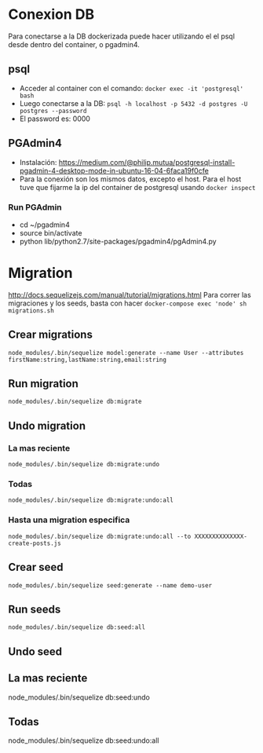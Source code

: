 # Conexion DB
Para conectarse a la DB dockerizada puede hacer utilizando el el psql desde dentro del container, o pgadmin4.

## psql
- Acceder al container con el comando: `docker exec -it 'postgresql' bash`
- Luego conectarse a la DB: `psql -h localhost -p 5432 -d postgres -U postgres --password`
- El password es: 0000

## PGAdmin4
- Instalación: https://medium.com/@philip.mutua/postgresql-install-pgadmin-4-desktop-mode-in-ubuntu-16-04-6faca19f0cfe
- Para la conexión son los mismos datos, excepto el host. Para el host tuve que fijarme la ip del container de postgresql usando `docker inspect`

### Run PGAdmin
- cd ~/pgadmin4
- source bin/activate
- python lib/python2.7/site-packages/pgadmin4/pgAdmin4.py


# Migration
http://docs.sequelizejs.com/manual/tutorial/migrations.html
Para correr las migraciones y los seeds, basta con hacer
`docker-compose exec 'node' sh migrations.sh`

## Crear migrations
`node_modules/.bin/sequelize model:generate --name User --attributes firstName:string,lastName:string,email:string`

## Run migration
`node_modules/.bin/sequelize db:migrate`


## Undo migration

### La mas reciente
`node_modules/.bin/sequelize db:migrate:undo`

### Todas
`node_modules/.bin/sequelize db:migrate:undo:all`

### Hasta una migration especifica
`node_modules/.bin/sequelize db:migrate:undo:all --to XXXXXXXXXXXXXX-create-posts.js`


## Crear seed
`node_modules/.bin/sequelize seed:generate --name demo-user`


## Run seeds
`node_modules/.bin/sequelize db:seed:all`


## Undo seed

## La mas reciente
node_modules/.bin/sequelize db:seed:undo

## Todas
node_modules/.bin/sequelize db:seed:undo:all
